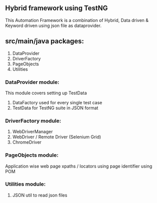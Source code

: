 Hybrid framework using TestNG
--

This Automation Framework is a combination of Hybrid, Data driven & Keyword driven using json file as dataprovider.

## src/main/java packages:
1. DataProvider
2. DriverFactory
3. PageObjects
4. Utilities

### DataProvider module:
This module covers setting up TestData
1. DataFactory used for every single test case
2. TestData for TestNG suite in JSON format

### DriverFactory module:
1. WebDriverManager
2. WebDriver / Remote Driver (Selenium Grid)
3. ChromeDriver

### PageObjects module:
Application wise web page xpaths / locators using page identifier using POM

### Utilities module:
1. JSON util to read json files 
